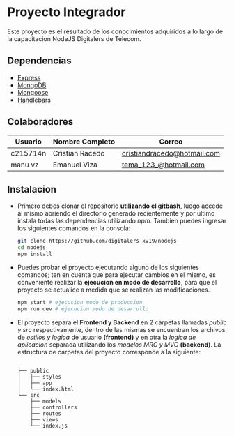 # Proyecto Integrador

Este proyecto es el resultado de los conocimientos adquiridos a lo largo de la capacitacion NodeJS Digitalers de Telecom.

## Dependencias

* [Express](https://expressjs.com)
* [MongoDB](https://mongodb.com)
* [Mongoose](https://mongoosejs.com/)
* [Handlebars](https://handlebarsjs.com/)

## Colaboradores

| Usuario | Nombre Completo | Correo |
|-|-|-|
| c215714n | Cristian Racedo | cristiandracedo@hotmail.com |
| manu vz | Emanuel Viza | tema_123_@hotmail.com |

## Instalacion

* Primero debes clonar el repositorio __utilizando el gitbash__, luego accede al mismo abriendo el directorio generado recientemente y por ultimo instala todas las dependencias utilizando _npm_. Tambien puedes ingresar los siguientes comandos en la consola:
    ```sh
    git clone https://github.com/digitalers-xv19/nodejs
    cd nodejs
    npm install
    ```
* Puedes probar el proyecto ejecutando alguno de los siguientes comandos; ten en cuenta que para ejecutar cambios en el mismo, es conveniente realizar la __ejecucion en modo de desarrollo__, para que el proyecto se actualice a medida que se realizan las modificaciones.
    ```sh
    npm start # ejecucion modo de produccion
    npm run dev # ejecucion modo de desarrollo
    ```
* El proyecto separa el __Frontend y Backend__ en 2 carpetas llamadas _public y src_ respectivamente, dentro de las mismas se encuentran los archivos de _estilos y logica_ de usuario __(frontend)__ y  en otra la _logica de aplicacion_ separada utilizando los _modelos MRC y MVC_ __(backend)__. La estructura de carpetas del proyecto corresponde a la siguiente:
    ```
    .
    ├── public
    │   ├── styles
    │   ├── app
    │   └── index.html
    └── src
        ├── models
        ├── controllers
        ├── routes
        ├── views
        └── index.js
    ```
